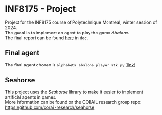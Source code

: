 # INF8175 - Project
Project for the INF8175 course of Polytechnique Montreal, winter session of 2024.  
The gooal is to implement an agent to play the game *Abalone*.  
The final report can be found [here](doc/rapport.pdf) in `doc`.

## Final agent
The final agent chosen is `alphabeta_abalone_player_atk.py` ([link](src/alphabeta_abalone_player_atk.py))

## Seahorse
This project uses the *Seahorse* library to make it easier to implement artificial agents in games.  
More information can be found on the CORAIL research group repo: https://github.com/corail-research/seahorse
